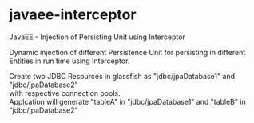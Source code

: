 # javaee-interceptor
JavaEE - Injection of Persisting Unit using Interceptor
  
Dynamic injection of different Persistence Unit for persisting in different Entities in run time using Interceptor.  
  
  Create two JDBC Resources in glassfish as "jdbc/jpaDatabase1" and "jdbc/jpaDatabase2"  
  with respective connection pools.  
  Applcation will generate "tableA" in "jdbc/jpaDatabase1" and "tableB" in "jdbc/jpaDatabase2"   
   